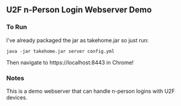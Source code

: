 
## U2F n-Person Login Webserver Demo

### To Run
I've already packaged the jar as takehome.jar so just run:

`java -jar takehome.jar server config.yml`

Then navigate to https://localhost:8443 in Chrome!

### Notes
This is a demo webserver that can handle n-person logins with U2F devices.
